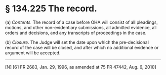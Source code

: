 # § 134.225   The record.

(a) *Contents.* The record of a case before OHA will consist of all pleadings, motions, and other non-evidentiary submissions, all admitted evidence, all orders and decisions, and any transcripts of proceedings in the case. 


(b) *Closure.* The Judge will set the date upon which the pre-decisional record of the case will be closed, and after which no additional evidence or argument will be accepted. 



---

[N] [61 FR 2683, Jan. 29, 1996, as amended at 75 FR 47442, Aug. 6, 2010]




